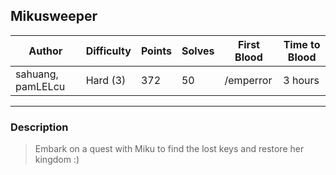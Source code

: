 ## Mikusweeper

| Author            | Difficulty | Points | Solves | First Blood | Time to Blood |
| ----------------- | ---------- | ------ | ------ | ----------- | ------------- |
| sahuang, pamLELcu | Hard (3)   | 372    | 50     | /emperror   | 3 hours       |

---

### Description

> Embark on a quest with Miku to find the lost keys and restore her kingdom :)
